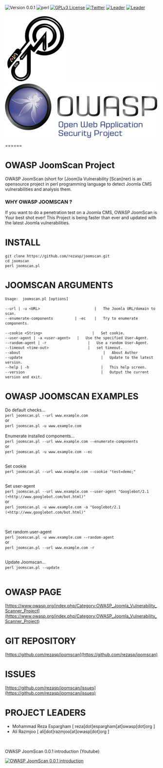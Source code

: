 ![Version 0.0.1](https://img.shields.io/badge/Version-0.0.1-green.svg)
![perl](https://img.shields.io/badge/Perl-5.x-yellow.svg)
[![GPLv3 License](https://img.shields.io/badge/License-GPLv3-red.svg)](https://github.com/rezasp/joomscan/blob/master/LICENSE.md)
[![Twitter](https://img.shields.io/badge/Twitter-@OWASP_JoomScan-blue.svg)](http://twitter.com/OWASP_JoomScan)
[![Leader](https://img.shields.io/badge/Twitter-@rezesp-blue.svg)](http://www.twitter.com/rezesp)
[![Leader](https://img.shields.io/badge/Twitter-@Ali_Razmjo0-blue.svg)](http://www.twitter.com/Ali_Razmjo0)


<img src="https://raw.githubusercontent.com/rezasp/Trash/master/joomscan.png" width="200"><img src="https://raw.githubusercontent.com/rezasp/Trash/master/owasp.png" width="500">

======

OWASP JoomScan Project
======

OWASP JoomScan  (short for [Joom]la Vulnerability [Scan]ner) is an opensource project in perl programming language to detect Joomla CMS vulnerabilities and analysis them.

### WHY OWASP JOOMSCAN  ?

If you want to do a penetration test on a Joomla CMS, OWASP JoomScan is Your best shot ever!
This Project is being faster than ever and updated with the latest Joomla vulnerabilities.


# INSTALL

    git clone https://github.com/rezasp/joomscan.git
    cd joomscan
    perl joomscan.pl


# JOOMSCAN ARGUMENTS

    Usage:	joomscan.pl [options]

    --url | -u <URL>                         |   The Joomla URL/domain to scan.
    --enumerate-components          | -ec    |   Try to enumerate components.

    --cookie <String>                       |   Set cookie.
    --user-agent | -a <user-agent>   |   Use the specified User-Agent.
    --random-agent | -r                   |   Use a random User-Agent.
    --timeout <time-out>                  |   set timeout.
    --about                                      |   About Author
    --update                                    |   Update to the latest version.
    --help | -h                                 |   This help screen.
    --version                                   |   Output the current version and exit.


# OWASP JOOMSCAN EXAMPLES

Do default checks...<br>
```perl joomscan.pl --url www.example.com```<br>
or<br>
```perl joomscan.pl -u www.example.com```
<br>
<br>
Enumerate installed components...<br>
```perl joomscan.pl --url www.example.com --enumerate-components```<br>
or<br>
```perl joomscan.pl -u www.example.com --ec```<br>
<br>

Set cookie<br>
```perl joomscan.pl --url www.example.com --cookie "test=demo;"```
<br><br>

Set user-agent<br>
```perl joomscan.pl --url www.example.com --user-agent "Googlebot/2.1 (+http://www.googlebot.com/bot.html)"```<br>
or<br>
```perl joomscan.pl -u www.example.com -a "Googlebot/2.1 (+http://www.googlebot.com/bot.html)"```<br>
<br><br>

Set random user-agent<br>
```perl joomscan.pl -u www.example.com --random-agent```<br>
or<br>
```perl joomscan.pl --url www.example.com -r```<br>
<br>

Update Joomscan...<br>
```perl joomscan.pl --update```<br><br>


# OWASP PAGE

[https://www.owasp.org/index.php/Category:OWASP_Joomla_Vulnerability_Scanner_Project](https://www.owasp.org/index.php/Category:OWASP_Joomla_Vulnerability_Scanner_Project)

# GIT REPOSITORY

[https://github.com/rezasp/joomscan](https://github.com/rezasp/joomscan)

# ISSUES

[https://github.com/rezasp/joomscan/issues](https://github.com/rezasp/joomscan/issues)

# PROJECT LEADERS

*  Mohammad Reza Espargham           [ reza[dot]espargham[at]owasp[dot]org ]
*  Ali Razmjoo                                    [ ali[dot]razmjoo[at]owasp[dot]org ]


<br><br>
OWASP JoomScan 0.0.1 introduction (Youtube)

[![OWASP JoomScan 0.0.1 introduction](https://img.youtube.com/vi/Ik2CJ9LkuoI/0.jpg)](https://www.youtube.com/watch?v=Ik2CJ9LkuoI)
